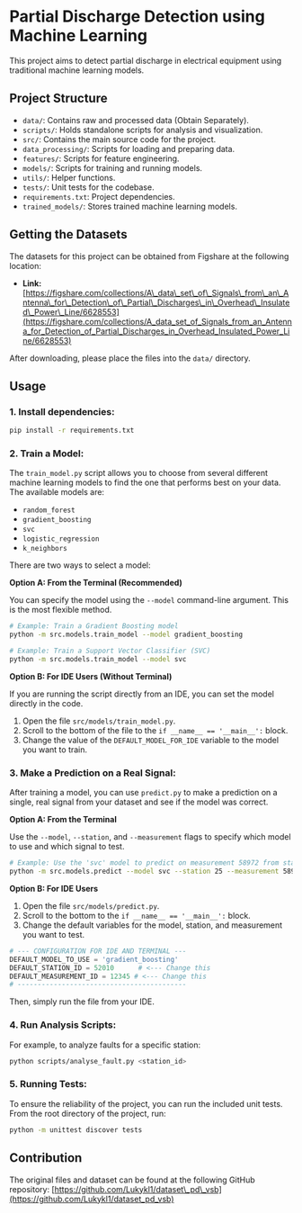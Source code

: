 # Partial Discharge Detection using Machine Learning

This project aims to detect partial discharge in electrical equipment using traditional machine learning models.

## Project Structure

- `data/`: Contains raw and processed data (Obtain Separately).
- `scripts/`: Holds standalone scripts for analysis and visualization.
- `src/`: Contains the main source code for the project.
- `data_processing/`: Scripts for loading and preparing data.
- `features/`: Scripts for feature engineering.
- `models/`: Scripts for training and running models.
- `utils/`: Helper functions.
- `tests/`: Unit tests for the codebase.
- `requirements.txt`: Project dependencies.
- `trained_models/`: Stores trained machine learning models.

## Getting the Datasets

The datasets for this project can be obtained from Figshare at the following location:

- **Link:** [https://figshare.com/collections/A\_data\_set\_of\_Signals\_from\_an\_Antenna\_for\_Detection\_of\_Partial\_Discharges\_in\_Overhead\_Insulated\_Power\_Line/6628553](https://figshare.com/collections/A_data_set_of_Signals_from_an_Antenna_for_Detection_of_Partial_Discharges_in_Overhead_Insulated_Power_Line/6628553)

After downloading, please place the files into the `data/` directory.

## Usage

### 1\. Install dependencies:

```bash
pip install -r requirements.txt
```

### 2\. Train a Model:

The `train_model.py` script allows you to choose from several different machine learning models to find the one that performs best on your data. The available models are:

- `random_forest`
- `gradient_boosting`
- `svc`
- `logistic_regression`
- `k_neighbors`

There are two ways to select a model:

**Option A: From the Terminal (Recommended)**

You can specify the model using the `--model` command-line argument. This is the most flexible method.

```bash
# Example: Train a Gradient Boosting model
python -m src.models.train_model --model gradient_boosting

# Example: Train a Support Vector Classifier (SVC)
python -m src.models.train_model --model svc
```

**Option B: For IDE Users (Without Terminal)**

If you are running the script directly from an IDE, you can set the model directly in the code.

1.  Open the file `src/models/train_model.py`.
2.  Scroll to the bottom of the file to the `if __name__ == '__main__':` block.
3.  Change the value of the `DEFAULT_MODEL_FOR_IDE` variable to the model you want to train.

### 3\. Make a Prediction on a Real Signal:

After training a model, you can use `predict.py` to make a prediction on a single, real signal from your dataset and see if the model was correct.

**Option A: From the Terminal**

Use the `--model`, `--station`, and `--measurement` flags to specify which model to use and which signal to test.

```bash
# Example: Use the 'svc' model to predict on measurement 58972 from station 25
python -m src.models.predict --model svc --station 25 --measurement 58972
```

**Option B: For IDE Users**

1.  Open the file `src/models/predict.py`.
2.  Scroll to the bottom to the `if __name__ == '__main__':` block.
3.  Change the default variables for the model, station, and measurement you want to test.

<!-- end list -->

```python
# --- CONFIGURATION FOR IDE AND TERMINAL ---
DEFAULT_MODEL_TO_USE = 'gradient_boosting'
DEFAULT_STATION_ID = 52010      # <--- Change this
DEFAULT_MEASUREMENT_ID = 12345 # <--- Change this
# ------------------------------------------
```

Then, simply run the file from your IDE.

### 4\. Run Analysis Scripts:

For example, to analyze faults for a specific station:

```bash
python scripts/analyse_fault.py <station_id>
```

### 5\. Running Tests:

To ensure the reliability of the project, you can run the included unit tests. From the root directory of the project, run:

```bash
python -m unittest discover tests
```

## Contribution

The original files and dataset can be found at the following GitHub repository: [https://github.com/Lukykl1/dataset\_pd\_vsb](https://github.com/Lukykl1/dataset_pd_vsb)